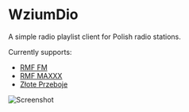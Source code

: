 # WziumDio

A simple radio playlist client for Polish radio stations.

Currently supports:
  - [RMF FM](https://www.rmf.fm/)
  - [RMF MAXXX](https://www.rmfmaxx.pl/)
  - [Złote Przeboje](https://zloteprzeboje.pl/)

![Screenshot](https://i.imgur.com/myoTKBB.png)
